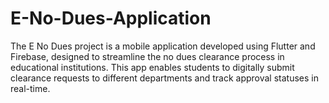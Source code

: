 # E-No-Dues-Application
The E No Dues project is a mobile application developed using Flutter and Firebase, designed to streamline the no dues clearance process in educational institutions. This app enables students to digitally submit clearance requests to different departments and track approval statuses in real-time.
